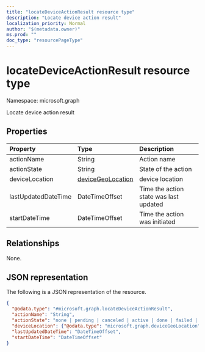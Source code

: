 ```yaml
---
title: "locateDeviceActionResult resource type"
description: "Locate device action result"
localization_priority: Normal
author: "$(metadata.owner)"
ms.prod: ""
doc_type: "resourcePageType"
---
```


# locateDeviceActionResult resource type

Namespace: microsoft.graph

Locate device action result

## Properties

| Property            | Type                                                   | Description                            |
| :------------------ | :----------------------------------------------------- | :------------------------------------- |
| actionName          | String                                                 | Action name                            |
| actionState         | String                                                 | State of the action                    |
| deviceLocation      | [deviceGeoLocation](../resources/devicegeolocation.md) | device location                        |
| lastUpdatedDateTime | DateTimeOffset                                         | Time the action state was last updated |
| startDateTime       | DateTimeOffset                                         | Time the action was initiated          |

## Relationships

None.

## JSON representation

The following is a JSON representation of the resource.

<!-- {
  "blockType": "resource",
  "@odata.type": "microsoft.graph.locateDeviceActionResult",
}
-->

```json
{
  "@odata.type": "#microsoft.graph.locateDeviceActionResult",
  "actionName": "String",
  "actionState": "none | pending | canceled | active | done | failed | notSupported",
  "deviceLocation": {"@odata.type": "microsoft.graph.deviceGeoLocation"},
  "lastUpdatedDateTime": "DateTimeOffset",
  "startDateTime": "DateTimeOffset"
}
```
